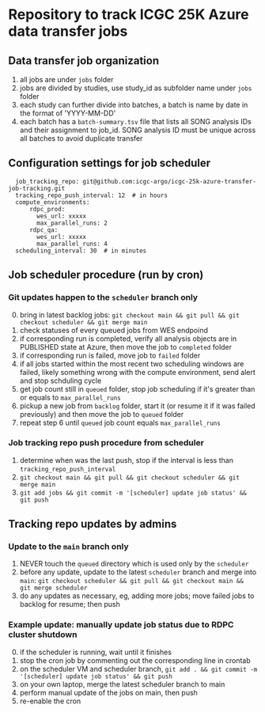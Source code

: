 # Repository to track ICGC 25K Azure data transfer jobs

## Data transfer job organization
  1. all jobs are under `jobs` folder
  2. jobs are divided by studies, use study_id as subfolder name under `jobs` folder
  3. each study can further divide into batches, a batch is name by date in the format of 'YYYY-MM-DD'
  4. each batch has a `batch-summary.tsv` file that lists all SONG analysis IDs and their assignment
     to job_id. SONG analysis ID must be unique across all batches to avoid duplicate transfer

## Configuration settings for job scheduler
```
  job_tracking_repo: git@github.com:icgc-argo/icgc-25k-azure-transfer-job-tracking.git
  tracking_repo_push_interval: 12  # in hours
  compute_environments:
      rdpc_prod:
        wes_url: xxxxx
        max_parallel_runs: 2
      rdpc_qa:
        wes_url: xxxxx
        max_parallel_runs: 4
  scheduling_interval: 30  # in minutes
```


## Job scheduler procedure (run by cron)
### Git updates happen to the `scheduler` branch only
  0. bring in latest backlog jobs:
    `git checkout main && git pull && git checkout scheduler && git merge main`
  1. check statuses of every queued jobs from WES endpoind
  2. if corresponding run is completed, verify all analysis objects are in PUBLISHED state at Azure,
     then move the job to `completed` folder
  3. if corresponding run is failed, move job to `failed` folder
  4. if all jobs started within the most recent two scheduling windows are failed, likely something
     wrong with the compute environment, send alert and stop schduling cycle
  5. get job count still in `queued` folder, stop job scheduling if it's greater than or
     equals to `max_parallel_runs`
  6. pickup a new job from `backlog` folder, start it (or resume it if it was failed previously) and
     then move the job to `queued` folder
  7. repeat step 6 until `queued` job count equals `max_parallel_runs`

### Job tracking repo push procedure from scheduler
  1. determine when was the last push, stop if the interval is less than `tracking_repo_push_interval`
  2. `git checkout main && git pull && git checkout scheduler && git merge main`
  3. `git add jobs && git commit -m '[scheduler] update job status' && git push`


## Tracking repo updates by admins
### Update to the `main` branch only
  1. NEVER touch the `queued` directory which is used only by the `scheduler`
  2. before any update, update to the latest `scheduler` branch and merge into `main`:
     `git checkout scheduler && git pull && git checkout main && git merge scheduler`
  3. do any updates as necessary, eg, adding more jobs; move failed jobs to backlog for resume; then push

### Example update: manually update job status due to RDPC cluster shutdown
  0. if the scheduler is running, wait until it finishes
  1. stop the cron job by commenting out the corresponding line in crontab
  2. on the scheduler VM and scheduler branch, `git add . && git commit -m '[scheduler] update job status' && git push`
  3. on your own laptop, merge the latest scheduler branch to main
  4. perform manual update of the jobs on main, then push
  5. re-enable the cron
